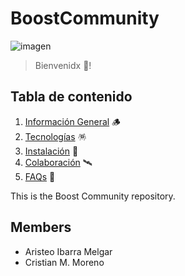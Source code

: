 # BoostCommunity
![imagen](https://imgs.search.brave.com/0GjHT86yZCqmFQL84oc6ph9Oew1o8ccliVvjJvnpG_I/rs:fit:316:228:1/g:ce/aHR0cHM6Ly9hY2Vn/aWYuY29tL3dwLWNv/bnRlbnQvZ2lmcy9o/b2xhLTUzLmdpZg.gif)
>Bienvenidx 👋!
## Tabla de contenido
1. [Información General](#información-general) 🪵
2. [Tecnologías](#tecnologías) 🪅
3. [Instalación](#instalación) 🎢
4. [Colaboración](#colaboración) 🛰
5. [FAQs](#preguntas_frecuentes) 🧙

This is the Boost Community repository. 


## Members

* Aristeo Ibarra Melgar
* Cristian M. Moreno

